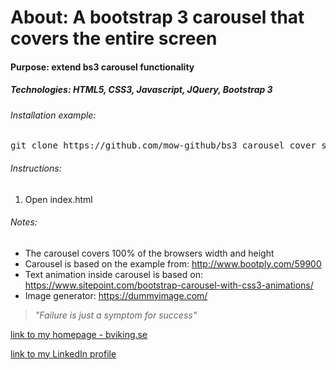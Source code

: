 # About: A bootstrap 3 carousel that covers the entire screen
#### Purpose: extend bs3 carousel functionality
##### Technologies: HTML5, CSS3, Javascript, JQuery, Bootstrap 3

###### Installation example:
<pre>git clone https://github.com/mow-github/bs3_carousel_cover_screen.git</pre>

###### Instructions:
1. Open index.html

###### Notes:
* The carousel covers 100% of the browsers width and height
* Carousel is based on the example from: http://www.bootply.com/59900
* Text animation inside carousel is based on: https://www.sitepoint.com/bootstrap-carousel-with-css3-animations/
* Image generator: https://dummyimage.com/

> _"Failure is just a symptom for success"_

[link to my homepage - bviking.se ](https://www.bviking.se)

[link to my LinkedIn profile ](https://www.linkedin.com/in/mats-wikmar)
